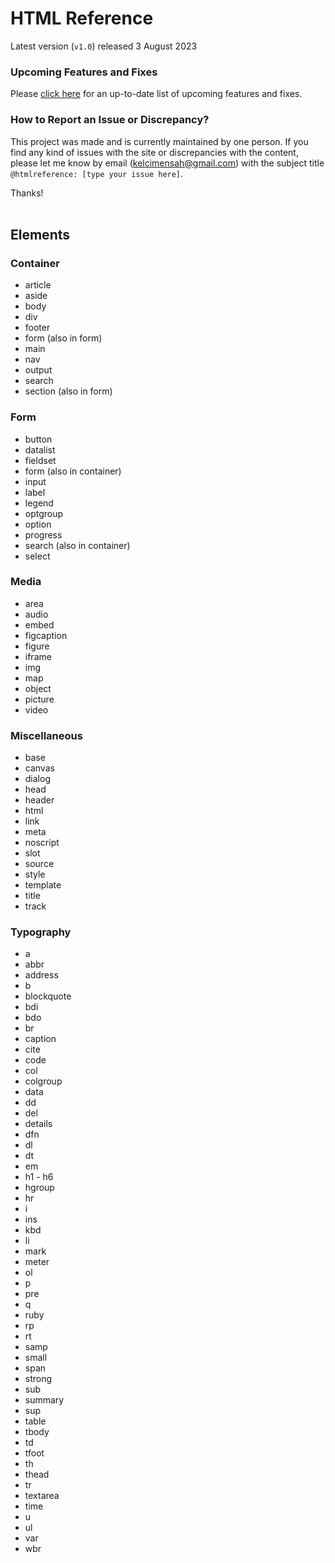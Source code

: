 # HTML Reference
Latest version (`v1.0`) released 3 August 2023

### Upcoming Features and Fixes
Please [click here](https://kelcisayshello.notion.site/0667e2d701a54363a38e87b5dac46c18?v=6d7fffe0a2294eae829ef47d9113c5d9&pvs=4) for an up-to-date list of upcoming features and fixes.

### How to Report an Issue or Discrepancy?
This project was made and is currently maintained by one person. If you find any kind of issues with the site or discrepancies with the content, please let me know by email ([kelcimensah@gmail.com](mailto:kelcimensah@gmail.com)) with the subject title `@htmlreference: [type your issue here]`. 

Thanks!
<br><br>

## Elements
### Container
* article
* aside
* body
* div
* footer
* form (also in form)
* main
* nav
* output
* search
* section (also in form)
### Form
* button
* datalist
* fieldset
* form (also in container)
* input
* label
* legend
* optgroup
* option
* progress
* search (also in container)
* select
### Media
* area
* audio
* embed
* figcaption
* figure
* iframe
* img
* map
* object
* picture
* video
### Miscellaneous
* base
* canvas
* dialog
* head
* header
* html
* link
* meta
* noscript
* slot
* source
* style
* template
* title
* track
### Typography
* a
* abbr
* address
* b
* blockquote
* bdi
* bdo
* br
* caption
* cite
* code
* col
* colgroup
* data
* dd
* del
* details
* dfn
* dl
* dt
* em
* h1 - h6
* hgroup
* hr
* i
* ins
* kbd
* li
* mark
* meter
* ol
* p
* pre
* q
* ruby
* rp
* rt
* samp
* small
* span
* strong
* sub
* summary
* sup
* table
* tbody
* td
* tfoot
* th
* thead
* tr
* textarea
* time
* u
* ul
* var
* wbr
